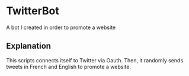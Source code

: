 # TwitterBot
A bot I created in order to promote a website

## Explanation
This scripts connects itself to Twitter via Oauth. Then, it randomly sends tweets in French and English to promote a website.
